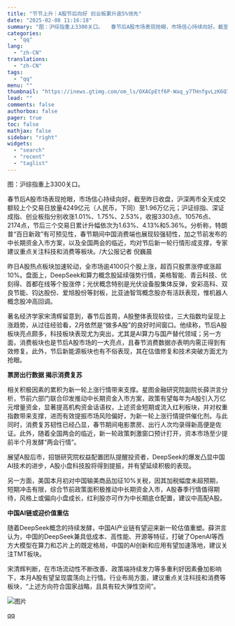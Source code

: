 ```yaml
---
title: "节节上升｜A股节后向好 创业板累升逾5%领先"
date: "2025-02-08 11:16:18"
summary: "图：沪综指重上3300关口。　　春节后A股市场表现抢眼，市场信心持续向好。截至昨日收盘，沪深两市全天..."
categories:
  - "qq"
lang:
  - "zh-CN"
translations:
  - "zh-CN"
tags:
  - "qq"
menu: ""
thumbnail: "https://inews.gtimg.com/om_ls/OXACpEtf6P-Waq_y7THnfgvLzK6Q7KWmx8aE5ehDMFhFgAA_640360/0"
lead: ""
comments: false
authorbox: false
pager: true
toc: false
mathjax: false
sidebar: "right"
widgets:
  - "search"
  - "recent"
  - "taglist"
---
```


图：沪综指重上3300关口。

春节后A股市场表现抢眼，市场信心持续向好。截至昨日收盘，沪深两市全天成交额较上个交易日放量4249亿元（人民币，下同）至1.96万亿元；沪证综指、深证成指、创业板指分别收涨1.01%、1.75%、2.53%，收报3303点、10576点、2174点，节后三个交易日累计升幅依次为1.63%、4.13%和5.36%。分析称，特朗普“百日新政”有可预见性，春节期间中国消费端也展现较强韧性，加之节前发布的中长期资金入市方案，以及全国两会的临近，均对节后新一轮行情形成支撑，专家建议重点关注科技和消费等板块。/大公报记者 倪巍晨

昨日A股热点板块加速轮动，全市场逾4100只个股上涨，超百只股票涨停或涨超10%。盘面上，DeepSeek和算力概念股延续强势行情，美格智能、青云科技、优刻得、首都在线等个股涨停；光伏概念特别是光伏设备股集体反弹，安彩高科、双良节能、钧达股份、爱旭股份等封板，比亚迪智驾概念股亦有活跃表现，惟机器人概念股冲高回调。

著名经济学家宋清辉留意到，春节后首周，A股整体表现较佳，三大指数均呈现上涨趋势，从过往经验看，2月依然是“做多A股”的良好时间窗口。他续称，节后A股板块亮点颇多，科技板块表现尤为突出，尤其是AI算力与国产替代领域；另一方面，消费板块也是节后A股市场的一大亮点，且春节消费数据亦表明内需正得到有效修复。此外，节后新能源板块也有不俗表现，其在估值修复和技术突破方面尤为抢眼。

**票房出行数据 揭示消费﻿复苏**

相关积极因素的累积为新一轮上涨行情带来支撑。星图金融研究院副院长薛洪言分析，节前六部门联合印发推动中长期资金入市方案，政策有望每年为A股引入万亿元增量资金，显著提高机构资金话语权，上述资金短期或流入红利板块，并对权重指数带来支撑，进而有效提振市场风险偏好，为新一轮上涨行情提供催化剂。与此同时，消费﻿复苏韧性已经凸显，春节期间电影票房、出行人次均录得新高便是佐证。此外，随着全国两会的临近，新一轮政策刺激窗口预计打开，资本市场至少提前半个月发酵“两会行情”。

展望A股后市，招银研究院权益配置团队提醒投资者，DeepSeek的爆发凸显中国AI技术的进步，A股小盘科技股将得到提振，并有望延续积极的表现。

另一方面，美国本月初对中国输美商品加征10%关税，因其加税幅度未超预期，短期冲击有限，综合节前政策面积极推动中长期资金入市，A股春季行情值得期待，风格上或偏向小盘成长，红利股亦可作为中长期底仓配置，建议中高配A股。

**中国AI链或迎价值重估**

随着DeepSeek概念的持续发酵，中国AI产业链有望迎来新一轮估值重塑。薛洪言认为，中国的DeepSeek兼具低成本、高性能、开源等特征，打破了OpenAI等西方大模型在算力和芯片上的既定格局，中国的AI创新和应用有望加速落地，建议关注TMT板块。

宋清辉判断，在市场流动性不断改善、政策端持续发力等多重利好因素叠加影响下，本月A股有望呈现震荡向上行情。行业布局方面，建议重点关注科技和消费等板块，“上述方向符合国家战略，且具有较大弹性空间”。

![图片](https://inews.gtimg.com/om_bt/OWA2wUYx-WC8xd5CNaD9notSxcKrHqZ7K0ervEf0L5vlIAA/1000)

[qq](https://new.qq.com/rain/a/20250208A036SV00)
